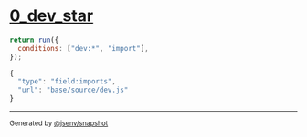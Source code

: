 # [0_dev_star](../../conditions_star.test.mjs#L14)

```js
return run({
  conditions: ["dev:*", "import"],
});
```

```js
{
  "type": "field:imports",
  "url": "base/source/dev.js"
}
```

---

<sub>
  Generated by <a href="https://github.com/jsenv/core/tree/main/packages/tooling/snapshot">@jsenv/snapshot</a>
</sub>
